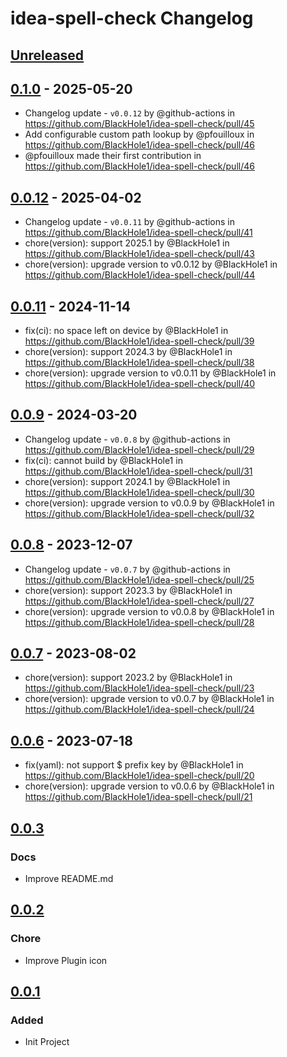 <!-- Keep a Changelog guide -> https://keepachangelog.com -->

# idea-spell-check Changelog

## [Unreleased]

## [0.1.0] - 2025-05-20

- Changelog update - `v0.0.12` by @github-actions in https://github.com/BlackHole1/idea-spell-check/pull/45
- Add configurable custom path lookup by @pfouilloux in https://github.com/BlackHole1/idea-spell-check/pull/46
- @pfouilloux made their first contribution in https://github.com/BlackHole1/idea-spell-check/pull/46

## [0.0.12] - 2025-04-02

- Changelog update - `v0.0.11` by @github-actions in https://github.com/BlackHole1/idea-spell-check/pull/41
- chore(version): support 2025.1 by @BlackHole1 in https://github.com/BlackHole1/idea-spell-check/pull/43
- chore(version): upgrade version to v0.0.12 by @BlackHole1 in https://github.com/BlackHole1/idea-spell-check/pull/44

## [0.0.11] - 2024-11-14

- fix(ci): no space left on device by @BlackHole1 in https://github.com/BlackHole1/idea-spell-check/pull/39
- chore(version): support 2024.3 by @BlackHole1 in https://github.com/BlackHole1/idea-spell-check/pull/38
- chore(version): upgrade version to v0.0.11 by @BlackHole1 in https://github.com/BlackHole1/idea-spell-check/pull/40

## [0.0.9] - 2024-03-20

- Changelog update - `v0.0.8` by @github-actions in https://github.com/BlackHole1/idea-spell-check/pull/29
- fix(ci): cannot build by @BlackHole1 in https://github.com/BlackHole1/idea-spell-check/pull/31
- chore(version): support 2024.1 by @BlackHole1 in https://github.com/BlackHole1/idea-spell-check/pull/30
- chore(version): upgrade version to v0.0.9 by @BlackHole1 in https://github.com/BlackHole1/idea-spell-check/pull/32

## [0.0.8] - 2023-12-07

- Changelog update - `v0.0.7` by @github-actions in https://github.com/BlackHole1/idea-spell-check/pull/25
- chore(version): support 2023.3 by @BlackHole1 in https://github.com/BlackHole1/idea-spell-check/pull/27
- chore(version): upgrade version to v0.0.8 by @BlackHole1 in https://github.com/BlackHole1/idea-spell-check/pull/28

## [0.0.7] - 2023-08-02

- chore(version): support 2023.2 by @BlackHole1 in https://github.com/BlackHole1/idea-spell-check/pull/23
- chore(version): upgrade version to v0.0.7 by @BlackHole1 in https://github.com/BlackHole1/idea-spell-check/pull/24

## [0.0.6] - 2023-07-18

- fix(yaml): not support $ prefix key by @BlackHole1 in https://github.com/BlackHole1/idea-spell-check/pull/20
- chore(version): upgrade version to v0.0.6 by @BlackHole1 in https://github.com/BlackHole1/idea-spell-check/pull/21

## [0.0.3]

### Docs

- Improve README.md

## [0.0.2]

### Chore

- Improve Plugin icon

## [0.0.1]

### Added

- Init Project

[Unreleased]: https://github.com/BlackHole1/idea-spell-check/compare/v0.1.0...HEAD
[0.1.0]: https://github.com/BlackHole1/idea-spell-check/compare/v0.0.12...v0.1.0
[0.0.12]: https://github.com/BlackHole1/idea-spell-check/compare/v0.0.11...v0.0.12
[0.0.11]: https://github.com/BlackHole1/idea-spell-check/compare/v0.0.9...v0.0.11
[0.0.9]: https://github.com/BlackHole1/idea-spell-check/compare/v0.0.8...v0.0.9
[0.0.8]: https://github.com/BlackHole1/idea-spell-check/compare/v0.0.7...v0.0.8
[0.0.7]: https://github.com/BlackHole1/idea-spell-check/compare/v0.0.6...v0.0.7
[0.0.6]: https://github.com/BlackHole1/idea-spell-check/compare/v0.0.3...v0.0.6
[0.0.3]: https://github.com/BlackHole1/idea-spell-check/compare/v0.0.2...v0.0.3
[0.0.2]: https://github.com/BlackHole1/idea-spell-check/compare/v0.0.1...v0.0.2
[0.0.1]: https://github.com/BlackHole1/idea-spell-check/commits/v0.0.1
